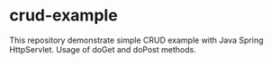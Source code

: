 # crud-example
This repository demonstrate simple CRUD example with Java Spring HttpServlet. Usage of doGet and doPost methods.
